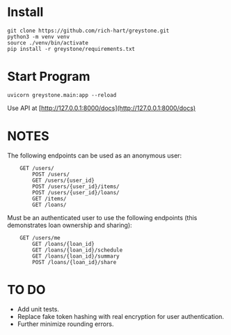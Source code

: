 # Install
```
git clone https://github.com/rich-hart/greystone.git
python3 -m venv venv
source ./venv/bin/activate
pip install -r greystone/requirements.txt
```

# Start Program
```
uvicorn greystone.main:app --reload
```
Use API at [http://127.0.0.1:8000/docs](http://127.0.0.1:8000/docs)

# NOTES
The following endpoints can be used as an anonymous user:
```
	GET /users/
        POST /users/
        GET /users/{user_id}
        POST /users/{user_id}/items/
        POST /users/{user_id}/loans/
        GET /items/
        GET /loans/
```

Must be an authenticated user to use the following endpoints (this demonstrates loan ownership and sharing):
```
	GET /users/me
        GET /loans/{loan_id}
        GET /loans/{loan_id}/schedule
        GET /loans/{loan_id}/summary
        POST /loans/{loan_id}/share
```

# TO DO

* Add unit tests.
* Replace fake token hashing with real encryption for user authentication.
* Further minimize rounding errors.
